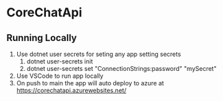 # CoreChatApi
## Running Locally
 1. Use dotnet user secrets for seting any app setting secrets
    1. dotnet user-secrets init
    2. dotnet user-secrets set "ConnectionStrings:password" "mySecret"
2. Use VSCode to run app locally
3. On push to main the app will auto deploy to azure at https://corechatapi.azurewebsites.net/
